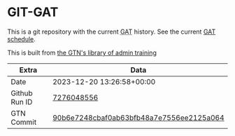 # GIT-GAT

This is a git repository with the current <abbr title="Galaxy Admin Training">GAT</abbr> history. See the current [GAT schedule](https://gxy.io/gat).

This is built from [the GTN's library of admin training](https://training.galaxyproject.org/training-material/topics/admin/)

Extra | Data
--- | ---
Date | 2023-12-20 13:26:58+00:00
Github Run ID | [7276048556](https://github.com/galaxyproject/training-material/actions/runs/7276048556)
GTN Commit | [90b6e7248cbaf0ab63bfb48a7e7556ee2125a064](https://github.com/galaxyproject/training-material/tree/90b6e7248cbaf0ab63bfb48a7e7556ee2125a064)
